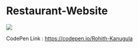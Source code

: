 # Restaurant-Website

![](https://i.postimg.cc/mrDV7rfk/Screenshot-80.png)

CodePen Link : https://codepen.io/Rohith-Kanugula
